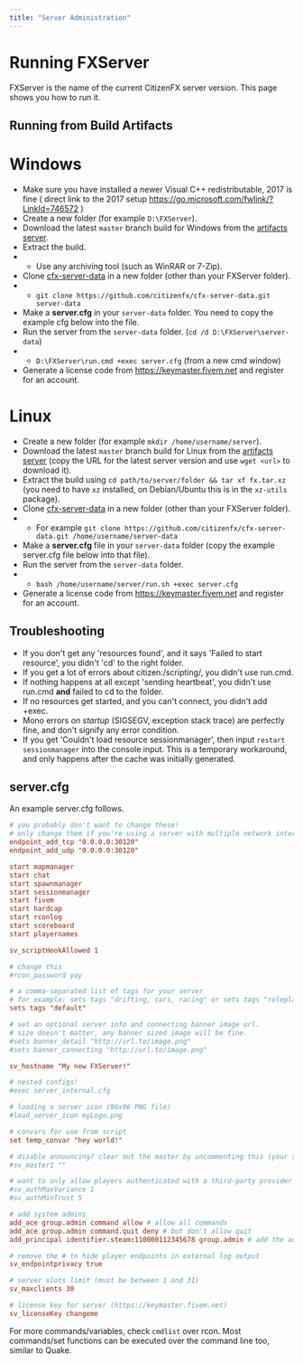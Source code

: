 ```yaml
---
title: "Server Administration"
---
```


# Running FXServer

FXServer is the name of the current CitizenFX server version. This page shows you how to run it.

Running from Build Artifacts
----------------------------
# Windows
- Make sure you have installed a newer Visual C++ redistributable, 2017 is fine ( direct link to the 2017 setup <https://go.microsoft.com/fwlink/?LinkId=746572> )
- Create a new folder (for example `D:\FXServer`).
- Download the latest `master` branch build for Windows from the [artifacts server](https://runtime.fivem.net/artifacts/fivem/build_server_windows/master/).
- Extract the build.
- * Use any archiving tool (such as WinRAR or 7-Zip).
- Clone [cfx-server-data](https://github.com/citizenfx/cfx-server-data) in a new folder (other than your FXServer folder).
- * `git clone https://github.com/citizenfx/cfx-server-data.git server-data`
- Make a **server.cfg** in your `server-data` folder. You need to copy the example cfg below into the file.
- Run the server from the `server-data` folder. (`cd /d D:\FXServer\server-data`)
- * `D:\FXServer\run.cmd +exec server.cfg` (from a new cmd window)
- Generate a license code from <https://keymaster.fivem.net> and register for an account.

# Linux
- Create a new folder (for example `mkdir /home/username/server`).
- Download the latest `master` branch build for Linux from the [artifacts server](https://runtime.fivem.net/artifacts/fivem/build_proot_linux/master/) (copy the URL for the latest server version and use `wget <url>` to download it).
- Extract the build using `cd path/to/server/folder && tar xf fx.tar.xz` (you need to have `xz` installed, on Debian/Ubuntu this is in the `xz-utils` package).
- Clone [cfx-server-data](https://github.com/citizenfx/cfx-server-data) in a new folder (other than your FXServer folder).
- * For example `git clone https://github.com/citizenfx/cfx-server-data.git /home/username/server-data`
- Make a **server.cfg** file in your `server-data` folder (copy the example server.cfg file below into that file).
- Run the server from the `server-data` folder.
- * `bash /home/username/server/run.sh +exec server.cfg`
- Generate a license code from <https://keymaster.fivem.net> and register for an account.

<!--

1.  Download the latest `master` branch build for your platform (Windows or Linux/PRoot) from the [artifacts server](https://runtime.fivem.net/artifacts/fivem/).
2.  Extract the build.
    -   **Linux**: `cd path/to/fxs && tar xf fx.tar.xz` (you need to have `xz` installed, on Debian/Ubuntu this is in the `xz-utils` package)
    -   **Windows**: Use any archiving tool (such as WinRAR or 7-Zip).
3.  Clone [cfx-server-data](https://github.com/citizenfx/cfx-server-data) in a new folder (other than your FXServer folder).
    -   `git clone `[`https://github.com/citizenfx/cfx-server-data.git`](https://github.com/citizenfx/cfx-server-data.git)` server-data`
4.  Make a [server.cfg](#server.cfg "wikilink") in your `server-data` folder.
5.  Run the server from the `server-data` folder. (`cd /d X:\cfx-server-data` or `cd /home/server/cfx-server-data`)
    -   **Linux**: `bash /home/server/files/run.sh +exec server.cfg`
    -   **Windows**: `C:\artifacts\run.cmd +exec server.cfg`
-->

Troubleshooting
---------------

-   If you don't get any 'resources found', and it says 'Failed to start resource', you didn't 'cd' to the right folder.
-   If you get a lot of errors about citizen:/scripting/, you didn't use run.cmd.
-   If nothing happens at all except 'sending heartbeat', you didn't use run.cmd **and** failed to cd to the folder.
-   If no resources get started, and you can't connect, you didn't add +exec.
-   Mono errors _on startup_ (SIGSEGV, exception stack trace) are perfectly fine, and don't signify any error condition.
-   If you get 'Couldn't load resource sessionmanager', then input `restart sessionmanager` into the console input. This is a temporary workaround, and only happens after the cache was initially generated.

server.cfg
----------

An example server.cfg follows.

```toml
# you probably don't want to change these!
# only change them if you're using a server with multiple network interfaces
endpoint_add_tcp "0.0.0.0:30120"
endpoint_add_udp "0.0.0.0:30120"

start mapmanager
start chat
start spawnmanager
start sessionmanager
start fivem
start hardcap
start rconlog
start scoreboard
start playernames

sv_scriptHookAllowed 1

# change this
#rcon_password yay

# a comma-separated list of tags for your server
# for example: sets tags "drifting, cars, racing" or sets tags "roleplay, military, tanks"
sets tags "default"

# set an optional server info and connecting banner image url.
# size doesn't matter, any banner sized image will be fine.
#sets banner_detail "http://url.to/image.png"
#sets banner_connecting "http://url.to/image.png"

sv_hostname "My new FXServer!"

# nested configs!
#exec server_internal.cfg

# loading a server icon (96x96 PNG file)
#load_server_icon myLogo.png

# convars for use from script
set temp_convar "hey world!"

# disable announcing? clear out the master by uncommenting this (your server will not be listed in the serverlist if you uncomment this!)
#sv_master1 ""

# want to only allow players authenticated with a third-party provider like Steam (don't forget, Social Club is a third party probvider too!)?
#sv_authMaxVariance 1
#sv_authMinTrust 5

# add system admins
add_ace group.admin command allow # allow all commands
add_ace group.admin command.quit deny # but don't allow quit
add_principal identifier.steam:110000112345678 group.admin # add the admin to the group

# remove the # to hide player endpoints in external log output
sv_endpointprivacy true

# server slots limit (must be between 1 and 31)
sv_maxclients 30

# license key for server (https://keymaster.fivem.net)
sv_licenseKey changeme
```

For more commands/variables, check `cmdlist` over rcon. Most commands/set functions can be executed over the command line too, similar to Quake.
